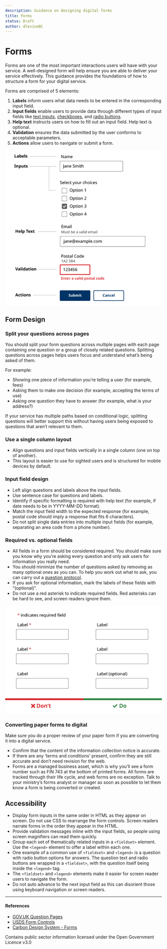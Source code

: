 ```yaml
---
description: Guidance on designing digital forms
title: Forms
status: Draft
author: dlevineBC
---
```


# Forms
Forms are one of the most important interactions users will have with your service. A well-designed form will help ensure you are able to deliver your service effectively. This guidance provides the foundations of how to structure a form for your digital service.

Forms are comprised of 5 elements:
1. **Labels** inform users what data needs to be entered in the corresponding input field.
2. **Input fields** enable users to provide data through different types of input fields like [text inputs](https://developer.gov.bc.ca/Design-System/Text-Input), [checkboxes](https://developer.gov.bc.ca/Design-System/Checkbox), and [radio buttons](https://developer.gov.bc.ca/Design-System/Radio-Button).
3. **Help text** instructs users on how to fill out an input field. Help text is optional.
4. **Validation** ensures the data submitted by the user conforms to acceptable parameters.
5. **Actions** allow users to navigate or submit a form.

![Example of form elements showing placement of labels, input fields, help text, validation, and actions](./Form-structure.png)

## Form Design

### Split your questions across pages
You should split your form questions across multiple pages with each page containing one question or a group of closely related questions. Splitting questions across pages helps users focus and understand what’s being asked of them.

For example:
* Showing one piece of information you’re telling a user (for example, fees)
* Asking them to make one decision (for example, accepting the terms of use)
* Asking one question they have to answer (for example, what is your address?)

If your service has multiple paths based on conditional logic, splitting questions will better support this without having users being exposed to questions that aren’t relevant to them.

### Use a single column layout
* Align questions and input fields vertically in a single column (one on top of another).
* This layout is easier to use for sighted users and is structured for mobile devices by default.

### Input field design
* Left align questions and labels above the input fields.
* Use sentence case for questions and labels.
* Identify if specific formatting is required with help text (for example, if date needs to be in YYYY-MM-DD format).
* Match the input field width to the expected response (for example, postal code should imply a response that fits 6 characters).
* Do not split single data entries into multiple input fields (for example, separating an area code from a phone number).

### Required vs. optional fields
* All fields in a form should be considered required. You should make sure you know why you’re asking every question and only ask users for information you really need.
* You should minimize the number of questions asked by removing as many optional ones as you can. To help you work out what to ask, you can carry out a [question protocol](https://www.uxmatters.com/mt/archives/2010/06/the-question-protocol-how-to-make-sure-every-form-field-is-necessary.php).
* If you ask for optional information, mark the labels of these fields with “(optional)”.
* Do not use a red asterisk to indicate required fields. Red asterisks can be hard to see, and screen readers ignore them.

![Two examples of form layouts. Left image shows two form fields with red asterisks indicating required fields with a caption underneath saying "Don't". Right image shows form fields with only one option indicating "optional" with a caption underneath saying "Do"](optional-example.png)

### Converting paper forms to digital
Make sure you do a proper review of your paper form if you are converting it into a digital service.
* Confirm that the content of the information collection notice is accurate.
* If there are any ‘terms and conditions’ present, confirm they are still accurate and don’t need revision for the web.
* Forms are a managed business asset, which is why you’ll see a form number such as FIN 743 at the bottom of printed forms. All forms are tracked through their life cycle, and web forms are no exception. Talk to your ministry’s forms analyst or manager as soon as possible to let them know a form is being converted or created.

## Accessibility
* Display form inputs in the same order in HTML as they appear on screen. Do not use CSS to rearrange the form controls. Screen readers narrate forms in the order they appear in the HTML.
* Provide validation messages inline with the input fields, so people using screen magnifiers can read them quickly.
* Group each set of thematically related inputs in a `<fieldset>` element. Use the `<legend>` element to offer a label within each one.
* One example of a common use of `<fieldset>` and `<legend>` is a question with radio button options for answers. The question text and radio buttons are wrapped in a `<fieldset>`, with the question itself being inside the `<legend>` tag.
* The `<fieldset>` and `<legend>` elements make it easier for screen reader users to navigate the form.
* Do not auto advance to the next input field as this can disorient those using keyboard navigation or screen readers.

---
#### References
* [GOV.UK Question Pages](https://design-system.service.gov.uk/patterns/question-pages/)
* [USDS Form Controls](https://v2.designsystem.digital.gov/components/form-controls/)
* [Carbon Design System - Forms](https://www.carbondesignsystem.com/components/form/usage)

Contains public sector information licensed under the Open Government Licence v3.0
